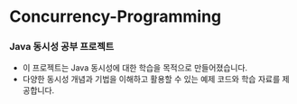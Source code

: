# Concurrency-Programming

### Java 동시성 공부 프로젝트
- 이 프로젝트는 Java 동시성에 대한 학습을 목적으로 만들어졌습니다.
- 다양한 동시성 개념과 기법을 이해하고 활용할 수 있는 예제 코드와 학습 자료를 제공합니다.

